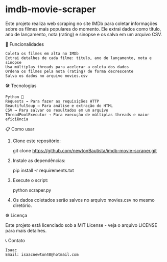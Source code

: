 # imdb-movie-scraper

Este projeto realiza web scraping no site IMDb para coletar informações sobre os filmes mais populares do momento. Ele extrai dados como título, ano de lançamento, nota (rating) e sinopse e os salva em um arquivo CSV.


🚀 Funcionalidades

    Coleta os filmes em alta no IMDb
    Extrai detalhes de cada filme: título, ano de lançamento, nota e sinopse
    Usa múltiplas threads para acelerar a coleta dos dados
    Ordena os filmes pela nota (rating) de forma decrescente
    Salva os dados no arquivo movies.csv


🛠️ Tecnologias

    Python 🐍
    Requests → Para fazer as requisições HTTP
    BeautifulSoup → Para análise e extração do HTML
    CSV → Para salvar os resultados em um arquivo
    ThreadPoolExecutor → Para execução de múltiplas threads e maior eficiência


📋 Como usar

1. Clone este repositório:

    git clone https://github.com/newtonBautista/imdb-movie-scraper.git

2. Instale as dependências:

    pip install -r requirements.txt

3. Execute o script:
   
    python scraper.py

4. Os dados coletados serão salvos no arquivo movies.csv no mesmo diretório.
   


⚙️ Licença

Este projeto está licenciado sob a MIT License - veja o arquivo LICENSE para mais detalhes.


📞 Contato

    Isaac
    Email: isaacnewton48@hotmail.com


